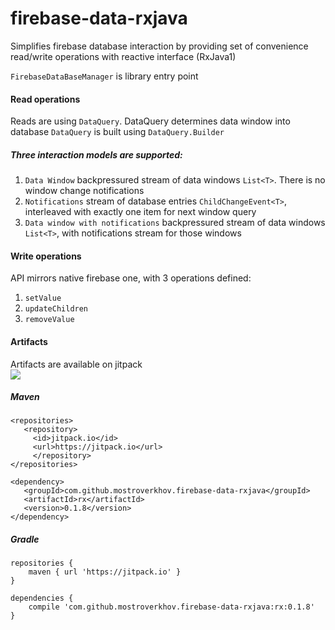 # firebase-data-rxjava

Simplifies firebase database interaction by providing set
of convenience read/write operations with reactive interface (RxJava1)

`FirebaseDataBaseManager` is library entry point

#### Read operations
Reads are using `DataQuery`. DataQuery determines data window into database
  `DataQuery` is built using `DataQuery.Builder`

##### Three interaction models are supported:

1. `Data Window` backpressured stream of data windows `List<T>`. There is no window change notifications
2. `Notifications` stream of database entries `ChildChangeEvent<T>`, interleaved with exactly one item for next window query
3. `Data window with notifications` backpressured stream of data windows `List<T>`, with notifications stream for those windows 
   
#### Write operations
API mirrors native firebase one, with 3 operations defined:

1. `setValue`
2. `updateChildren`
3. `removeValue`

#### Artifacts
Artifacts are available on jitpack   
[![](https://jitpack.io/v/mostroverkhov/firebase-data-rxjava.svg)](https://jitpack.io/#mostroverkhov/firebase-data-rxjava)


##### Maven
```
<repositories>
   <repository>
     <id>jitpack.io</id>
     <url>https://jitpack.io</url>
     </repository>
</repositories>
```
```
<dependency>
   <groupId>com.github.mostroverkhov.firebase-data-rxjava</groupId>
   <artifactId>rx</artifactId>
   <version>0.1.8</version>
</dependency>
  ```
  
##### Gradle
```
repositories {
    maven { url 'https://jitpack.io' }
}
```
```
dependencies {
    compile 'com.github.mostroverkhov.firebase-data-rxjava:rx:0.1.8'
}
```
